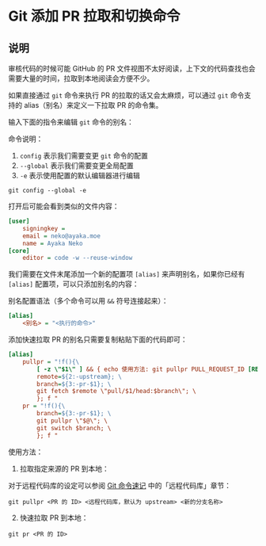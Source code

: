 # Git 添加 PR 拉取和切换命令

## 说明

审核代码的时候可能 GitHub 的 PR 文件视图不太好阅读，上下文的代码查找也会需要大量的时间，拉取到本地阅读会方便不少。

如果直接通过 `git` 命令来执行 PR 的拉取的话又会太麻烦，可以通过 `git` 命令支持的 alias（别名）来定义一下拉取 PR 的命令集。

输入下面的指令来编辑 `git` 命令的别名：

命令说明：

1. `config` 表示我们需要变更 `git` 命令的配置
2. `--global` 表示我们需要变更全局配置
3. `-e` 表示使用配置的默认编辑器进行编辑

```shell
git config --global -e
```

打开后可能会看到类似的文件内容：

```ini
[user]
	signingkey = 
	email = neko@ayaka.moe
	name = Ayaka Neko
[core]
	editor = code -w --reuse-window
```

我们需要在文件末尾添加一个新的配置项 `[alias]` 来声明别名，如果你已经有 `[alias]` 配置项，可以只添加别名的内容：

别名配置语法（多个命令可以用 `&&` 符号连接起来）：

```ini
[alias]
    <别名> = "<执行的命令>"
```

添加快速拉取 PR 的别名只需要复制粘贴下面的代码即可：

```ini
[alias]
    pullpr = "!f(){\
        [ -z \"$1\" ] && { echo 使用方法: git pullpr PULL_REQUEST_ID [REMOTE_NAME] [NEW_BRANCH_NAME]; exit 1; }; \
        remote=${2:-upstream}; \
        branch=${3:-pr-$1}; \
        git fetch $remote \"pull/$1/head:$branch\"; \
        }; f "
    pr = "!f(){\
        branch=${3:-pr-$1}; \
        git pullpr \"$@\"; \
        git switch $branch; \
        }; f "
```

使用方法：

1. 拉取指定来源的 PR 到本地：

对于远程代码库的设定可以参阅 [Git 命令速记](Git%20%E5%91%BD%E4%BB%A4%E9%80%9F%E8%AE%B0.md) 中的「远程代码库」章节：

```shell
git pullpr <PR 的 ID> <远程代码库，默认为 upstream> <新的分支名称>
```

2. 快速拉取 PR 到本地：

```shell
git pr <PR 的 ID>
```

